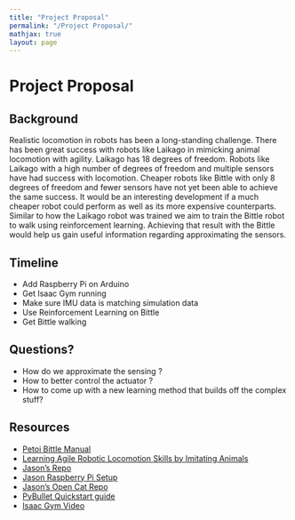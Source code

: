 ```yaml
---
title: "Project Proposal"
permalink: "/Project Proposal/"
mathjax: true
layout: page
---
```


# Project Proposal #

## Background

Realistic locomotion in robots has been a long-standing challenge. There has been great success with robots like Laikago in mimicking animal locomotion with agility. Laikago has 18 degrees of freedom. Robots like Laikago with a high number of degrees of freedom and multiple sensors have had success with locomotion. Cheaper robots like Bittle with only 8 degrees of freedom and fewer sensors have not yet been able to achieve the same success. It would be an interesting development if a much cheaper robot could perform as well as its more expensive counterparts. Similar to how the Laikago robot was trained we aim to train the Bittle robot to walk using reinforcement learning. Achieving that result with the Bittle would help us gain useful information regarding approximating the sensors. 

## Timeline
* Add Raspberry Pi on Arduino
* Get Isaac Gym running
* Make sure IMU data is matching simulation data
* Use Reinforcement Learning on Bittle 
* Get Bittle walking

## Questions?
* How do we approximate the sensing ?
* How to better control the actuator ?
* How to come up with a new learning method that builds off the complex stuff?
    
## Resources
* [Petoi Bittle Manual](https://bittle.petoi.com/)
* [Learning Agile Robotic Locomotion Skills by Imitating Animals](https://xbpeng.github.io/projects/Robotic_Imitation/2020_Robotic_Imitation.pdf)
* [Jason’s Repo](https://github.com/jasonjabbour/motion_imitation_tiny_robots)
* [Jason Raspberry Pi Setup](https://github.com/jasonjabbour/motion_imitation_tiny_robots/blob/master/bittle_controller/Raspberry%20Pi%20Zero%202W%20Setup.pdf)
* [Jason’s Open Cat Repo](https://github.com/jasonjabbour/Tiny-Robot-Motion-Imitation-OpenCat)
* [PyBullet Quickstart guide](http://dirkmittler.homeip.net/blend4web_ce/uranium/bullet/docs/pybullet_quickstartguide.pdf)
* [Isaac Gym Video](https://www.youtube.com/watch?v=d9HEhXH5_hs)


